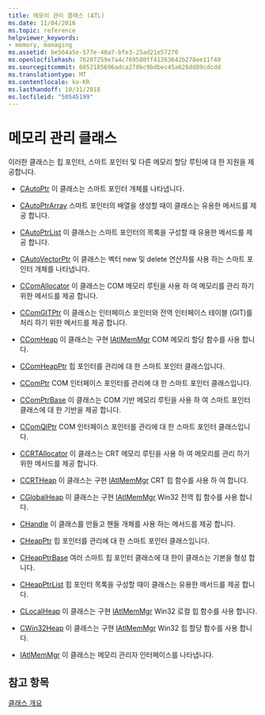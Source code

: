 ```yaml
---
title: 메모리 관리 클래스 (ATL)
ms.date: 11/04/2016
ms.topic: reference
helpviewer_keywords:
- memory, managing
ms.assetid: be564a5e-577e-40a7-bfe3-25ad21e57270
ms.openlocfilehash: 76207259e7a4c769580ff41263642b278ee11f40
ms.sourcegitcommit: 6052185696adca270bc9bdbec45a626dd89cdcdd
ms.translationtype: MT
ms.contentlocale: ko-KR
ms.lasthandoff: 10/31/2018
ms.locfileid: "50545199"
---
```

# <a name="memory-management-classes"></a>메모리 관리 클래스

이러한 클래스는 힙 포인터, 스마트 포인터 및 다른 메모리 할당 루틴에 대 한 지원을 제공합니다.

- [CAutoPtr](../atl/reference/cautoptr-class.md) 이 클래스는 스마트 포인터 개체를 나타냅니다.

- [CAutoPtrArray](../atl/reference/cautoptrarray-class.md) 스마트 포인터의 배열을 생성할 때이 클래스는 유용한 메서드를 제공 합니다.

- [CAutoPtrList](../atl/reference/cautoptrlist-class.md) 이 클래스는 스마트 포인터의 목록을 구성할 때 유용한 메서드를 제공 합니다.

- [CAutoVectorPtr](../atl/reference/cautovectorptr-class.md) 이 클래스는 벡터 new 및 delete 연산자를 사용 하는 스마트 포인터 개체를 나타냅니다.

- [CComAllocator](../atl/reference/ccomallocator-class.md) 이 클래스는 COM 메모리 루틴을 사용 하 여 메모리를 관리 하기 위한 메서드를 제공 합니다.

- [CComGITPtr](../atl/reference/ccomgitptr-class.md) 이 클래스는 인터페이스 포인터와 전역 인터페이스 테이블 (GIT)를 처리 하기 위한 메서드를 제공 합니다.

- [CComHeap](../atl/reference/ccomheap-class.md) 이 클래스는 구현 [IAtlMemMgr](../atl/reference/iatlmemmgr-class.md) COM 메모리 할당 함수를 사용 합니다.

- [CComHeapPtr](../atl/reference/ccomheapptr-class.md) 힙 포인터를 관리에 대 한 스마트 포인터 클래스입니다.

- [CComPtr](../atl/reference/ccomptr-class.md) COM 인터페이스 포인터를 관리에 대 한 스마트 포인터 클래스입니다.

- [CComPtrBase](../atl/reference/ccomptrbase-class.md) 이 클래스는 COM 기반 메모리 루틴을 사용 하 여 스마트 포인터 클래스에 대 한 기반을 제공 합니다.

- [CComQIPtr](../atl/reference/ccomqiptr-class.md) COM 인터페이스 포인터를 관리에 대 한 스마트 포인터 클래스입니다.

- [CCRTAllocator](../atl/reference/ccrtallocator-class.md) 이 클래스는 CRT 메모리 루틴을 사용 하 여 메모리를 관리 하기 위한 메서드를 제공 합니다.

- [CCRTHeap](../atl/reference/ccrtheap-class.md) 이 클래스는 구현 [IAtlMemMgr](../atl/reference/iatlmemmgr-class.md) CRT 힙 함수를 사용 하 여 합니다.

- [CGlobalHeap](../atl/reference/cglobalheap-class.md) 이 클래스는 구현 [IAtlMemMgr](../atl/reference/iatlmemmgr-class.md) Win32 전역 힙 함수를 사용 합니다.

- [CHandle](../atl/reference/chandle-class.md) 이 클래스를 만들고 핸들 개체를 사용 하는 메서드를 제공 합니다.

- [CHeapPtr](../atl/reference/cheapptr-class.md) 힙 포인터를 관리에 대 한 스마트 포인터 클래스입니다.

- [CHeapPtrBase](../atl/reference/cheapptrbase-class.md) 여러 스마트 힙 포인터 클래스에 대 한이 클래스는 기본을 형성 합니다.

- [CHeapPtrList](../atl/reference/cheapptrlist-class.md) 힙 포인터 목록을 구성할 때이 클래스는 유용한 메서드를 제공 합니다.

- [CLocalHeap](../atl/reference/clocalheap-class.md) 이 클래스는 구현 [IAtlMemMgr](../atl/reference/iatlmemmgr-class.md) Win32 로컬 힙 함수를 사용 합니다.

- [CWin32Heap](../atl/reference/cwin32heap-class.md) 이 클래스는 구현 [IAtlMemMgr](../atl/reference/iatlmemmgr-class.md) Win32 힙 할당 함수를 사용 합니다.

- [IAtlMemMgr](../atl/reference/iatlmemmgr-class.md) 이 클래스는 메모리 관리자 인터페이스를 나타냅니다.

## <a name="see-also"></a>참고 항목

[클래스 개요](../atl/atl-class-overview.md)

